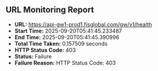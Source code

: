 ## URL Monitoring Report

- **URL:** https://api-gw1-prod1.fisglobal.com/gw/v1/health
- **Start Time:** 2025-09-20T05:41:45.233487
- **End Time:** 2025-09-20T05:41:45.390996
- **Total Time Taken:** 0.157509 seconds
- **HTTP Status Code:** 403
- **Status:** Failure
- **Failure Reason:** HTTP Status Code: 403
